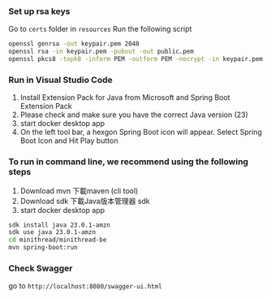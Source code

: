 ### Set up rsa keys
Go to `certs` folder in `resources`
Run the following script

```bash
openssl genrsa -out keypair.pem 2048
openssl rsa -in keypair.pem -pubout -out public.pem
openssl pkcs8 -topk8 -inform PEM -outform PEM -nocrypt -in keypair.pem -out private.pem
```


### Run in Visual Studio Code
1. Install Extension Pack for Java from Microsoft and Spring Boot Extension Pack
2. Please check and make sure you have the correct Java version (23)
3. start docker desktop app
4. On the left tool bar, a hexgon Spring Boot icon will appear. Select Spring Boot Icon and Hit Play button

### To run in command line, we recommend using the following steps

1. Download mvn 下載maven (cli tool)
2. Download sdk 下載Java版本管理器 sdk
3. start docker desktop app

```bash
sdk install java 23.0.1-amzn
sdk use java 23.0.1-amzn
cd minithread/minithread-be
mvn spring-boot:run
```

### Check Swagger
go to `http://localhost:8080/swagger-ui.html`
